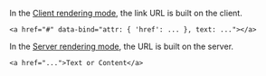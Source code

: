 In the [Client rendering mode](/docs/tutorials/basics-server-side-html-generation), the link URL is built on the client.

```DOTHTML
<a href="#" data-bind="attr: { 'href': ... }, text: ..."></a>
```


In the [Server rendering mode](/docs/tutorials/basics-server-side-html-generation), the URL is built on the server.

```DOTHTML
<a href="...">Text or Content</a>
```